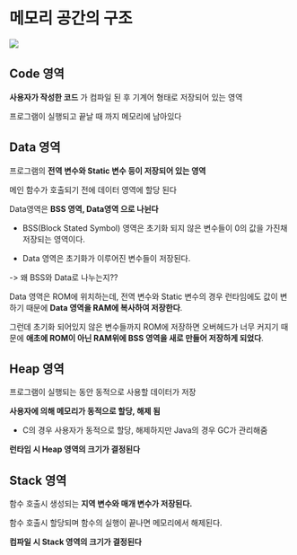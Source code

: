 # 메모리 공간의 구조

<img src="https://media.vlpt.us/images/goserimgoserimgo/post/5e3e1d1f-94d8-4e09-b55f-620ebb00c071/_2020-08-02__10.36.08.png"><br/>

## Code 영역

__사용자가 작성한 코드__ 가 컴파일 된 후 기계어 형태로 저장되어 있는 영역  

프로그램이 실행되고 끝날 때 까지 메모리에 남아있다  

## Data 영역

프로그램의 __전역 변수와 Static 변수 등이 저장되어 있는 영역__  

메인 함수가 호출되기 전에 데이터 영역에 할당 된다  

Data영역은 __BSS 영역, Data영역 으로 나뉜다__  

- BSS(Block Stated Symbol) 영역은 초기화 되지 않은 변수들이 0의 값을 가진채 저장되는 영역이다.  

- Data 영역은 초기화가 이루어진 변수들이 저장된다.  

-> 왜 BSS와 Data로 나누는지??  

Data 영역은 ROM에 위치하는데, 전역 변수와 Static 변수의 경우 런타임에도 값이 변하기 때문에 __Data 영역을 RAM에 복사하여 저장한다__.  

그런데 초기화 되어있지 않은 변수들까지 ROM에 저장하면 오버헤드가 너무 커지기 때문에 __애초에 ROM이 아닌 RAM위에 BSS 영역을 새로 만들어 저장하게 되었다__.  

## Heap 영역

프로그램이 실행되는 동안 동적으로 사용할 데이터가 저장  

__사용자에 의해 메모리가 동적으로 할당, 해제 됨__  

- C의 경우 사용자가 동적으로 할당, 해제하지만 Java의 경우 GC가 관리해줌  

__런타임 시 Heap 영역의 크기가 결정된다__  

## Stack 영역

함수 호출시 생성되는 __지역 변수와 매개 변수가 저장된다.__  

함수 호출시 할당되며 함수의 실행이 끝나면 메모리에서 해제된다.  

__컴파일 시 Stack 영역의 크기가 결정된다__  